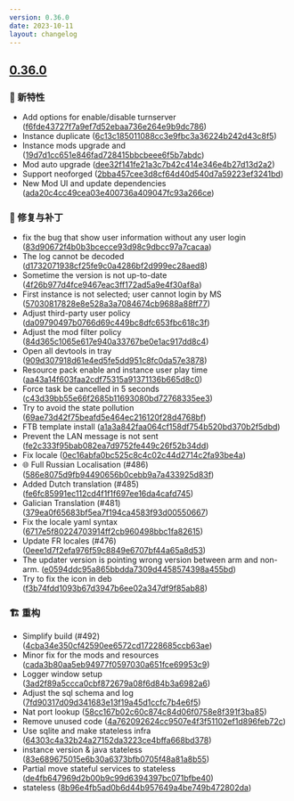 ```yaml
---
version: 0.36.0
date: 2023-10-11
layout: changelog
---
```

## [0.36.0](#0.36.0)
### 🚀 新特性

- Add options for enable/disable turnserver ([f6fde43727f7a9ef7d52ebaa736e264e9b9dc786](https://github.com/Voxelum/x-minecraft-launcher/commit/f6fde43727f7a9ef7d52ebaa736e264e9b9dc786))
- Instance duplicate ([6c13c185011088cc3e9fbc3a36224b242d43c8f5](https://github.com/Voxelum/x-minecraft-launcher/commit/6c13c185011088cc3e9fbc3a36224b242d43c8f5))
- Instance mods upgrade and ([19d7d1cc651e846fad728415bbcbeee6f5b7abdc](https://github.com/Voxelum/x-minecraft-launcher/commit/19d7d1cc651e846fad728415bbcbeee6f5b7abdc))
- Mod auto upgrade ([dee32f141fe21a3c7b42c414e346e4b27d13d2a2](https://github.com/Voxelum/x-minecraft-launcher/commit/dee32f141fe21a3c7b42c414e346e4b27d13d2a2))
- Support neoforged ([2bba457cee3d8cf64d40d540d7a59223ef3241bd](https://github.com/Voxelum/x-minecraft-launcher/commit/2bba457cee3d8cf64d40d540d7a59223ef3241bd))
- New Mod UI and update dependencies ([ada20c4cc49cea03e400736a409047fc93a266ce](https://github.com/Voxelum/x-minecraft-launcher/commit/ada20c4cc49cea03e400736a409047fc93a266ce))
### 🐛 修复与补丁

- fix the bug that show user information without any user login ([83d90672f4b0b3bcecce93d98c9dbcc97a7cacaa](https://github.com/Voxelum/x-minecraft-launcher/commit/83d90672f4b0b3bcecce93d98c9dbcc97a7cacaa))
- The log cannot be decoded ([d1732071938cf25fe9c0a4286bf2d999ec28aed8](https://github.com/Voxelum/x-minecraft-launcher/commit/d1732071938cf25fe9c0a4286bf2d999ec28aed8))
- Sometime the version is not up-to-date ([4f26b977d4fce9467eac3ff172ad5a9e4f30af8a](https://github.com/Voxelum/x-minecraft-launcher/commit/4f26b977d4fce9467eac3ff172ad5a9e4f30af8a))
- First instance is not selected; user cannot login by MS ([57030817828e8e528a3a7084674cb9688a88ff77](https://github.com/Voxelum/x-minecraft-launcher/commit/57030817828e8e528a3a7084674cb9688a88ff77))
- Adjust third-party user policy ([da09790497b0766d69c449bc8dfc653fbc618c3f](https://github.com/Voxelum/x-minecraft-launcher/commit/da09790497b0766d69c449bc8dfc653fbc618c3f))
- Adjust the mod filter policy ([84d365c1065e617e940a33767be0e1ac917dd8c4](https://github.com/Voxelum/x-minecraft-launcher/commit/84d365c1065e617e940a33767be0e1ac917dd8c4))
- Open all devtools in tray ([909d307918d61e4ed5fe5dd951c8fc0da57e3878](https://github.com/Voxelum/x-minecraft-launcher/commit/909d307918d61e4ed5fe5dd951c8fc0da57e3878))
- Resource pack enable and instance user play time ([aa43a14f603faa2cdf75315a91371136b665d8c0](https://github.com/Voxelum/x-minecraft-launcher/commit/aa43a14f603faa2cdf75315a91371136b665d8c0))
- Force task be cancelled in 5 seconds ([c43d39bb55e66f2685b11693080bd72768335ee3](https://github.com/Voxelum/x-minecraft-launcher/commit/c43d39bb55e66f2685b11693080bd72768335ee3))
- Try to avoid the state pollution ([69ae73d42f75beafd5e464ec216120f28d4768bf](https://github.com/Voxelum/x-minecraft-launcher/commit/69ae73d42f75beafd5e464ec216120f28d4768bf))
- FTB template install ([a1a3a842faa064cf158df754b520bd370b2f5dbd](https://github.com/Voxelum/x-minecraft-launcher/commit/a1a3a842faa064cf158df754b520bd370b2f5dbd))
- Prevent the LAN message is not sent ([fe2c333f95bab082ea7d9752fe449c26f52b34dd](https://github.com/Voxelum/x-minecraft-launcher/commit/fe2c333f95bab082ea7d9752fe449c26f52b34dd))
- Fix locale ([0ec16abfa0bc525c8c4c02c44d2714c2fa93be4a](https://github.com/Voxelum/x-minecraft-launcher/commit/0ec16abfa0bc525c8c4c02c44d2714c2fa93be4a))
- :globe_with_meridians: Full Russian Localisation (#486) ([586e8075d9fb94490656b0cebb9a7a433925d83f](https://github.com/Voxelum/x-minecraft-launcher/commit/586e8075d9fb94490656b0cebb9a7a433925d83f))
- Added Dutch translation (#485) ([fe6fc85991ec112cd4f1f1f697ee16da4cafd745](https://github.com/Voxelum/x-minecraft-launcher/commit/fe6fc85991ec112cd4f1f1f697ee16da4cafd745))
- Galician Translation (#481) ([379ea0f65683bf5ea7f194ca4583f93d00550667](https://github.com/Voxelum/x-minecraft-launcher/commit/379ea0f65683bf5ea7f194ca4583f93d00550667))
- Fix the locale yaml syntax ([6717e5f80224703914ff2cb960498bbc1fa82615](https://github.com/Voxelum/x-minecraft-launcher/commit/6717e5f80224703914ff2cb960498bbc1fa82615))
- Update FR locales (#476) ([0eee1d7f2efa976f59c8849e6707bf44a65a8d53](https://github.com/Voxelum/x-minecraft-launcher/commit/0eee1d7f2efa976f59c8849e6707bf44a65a8d53))
- The updater version is pointing wrong version between arm and non-arm. ([e0594ddc95a865bbdda7309d4458574398a455bd](https://github.com/Voxelum/x-minecraft-launcher/commit/e0594ddc95a865bbdda7309d4458574398a455bd))
- Try to fix the icon in deb ([f3b74fdd1093b67d3947b6ee02a347df9f85ab88](https://github.com/Voxelum/x-minecraft-launcher/commit/f3b74fdd1093b67d3947b6ee02a347df9f85ab88))
### 🏗️ 重构

- Simplify build (#492) ([4cba34e350cf42590ee6572cd17228685ccb63ae](https://github.com/Voxelum/x-minecraft-launcher/commit/4cba34e350cf42590ee6572cd17228685ccb63ae))
- Minor fix for the mods and resources ([cada3b80aa5eb94977f0597030a651fce69953c9](https://github.com/Voxelum/x-minecraft-launcher/commit/cada3b80aa5eb94977f0597030a651fce69953c9))
- Logger window setup ([3ad2f89a5ccca0cbf872679a08f6d84b3a6982a6](https://github.com/Voxelum/x-minecraft-launcher/commit/3ad2f89a5ccca0cbf872679a08f6d84b3a6982a6))
- Adjust the sql schema and log ([7fd90317d09d341683e13f19a45d1ccfc7b4e6f5](https://github.com/Voxelum/x-minecraft-launcher/commit/7fd90317d09d341683e13f19a45d1ccfc7b4e6f5))
- Nat port lookup ([58cc167b02c60c874c84d06f0758e8f391f3ba85](https://github.com/Voxelum/x-minecraft-launcher/commit/58cc167b02c60c874c84d06f0758e8f391f3ba85))
- Remove unused code ([4a762092624cc9507e4f3f51102ef1d896feb72c](https://github.com/Voxelum/x-minecraft-launcher/commit/4a762092624cc9507e4f3f51102ef1d896feb72c))
- Use sqlite and make stateless infra ([64303c4a32b24a27152da3223ce4bffa668bd378](https://github.com/Voxelum/x-minecraft-launcher/commit/64303c4a32b24a27152da3223ce4bffa668bd378))
- instance version & java stateless ([83e689675015e6b30a6373bfb0705f48a81a8b55](https://github.com/Voxelum/x-minecraft-launcher/commit/83e689675015e6b30a6373bfb0705f48a81a8b55))
- Partial move stateful services to stateless ([de4fb647969d2b00b9c99d6394397bc071bfbe40](https://github.com/Voxelum/x-minecraft-launcher/commit/de4fb647969d2b00b9c99d6394397bc071bfbe40))
- stateless ([8b96e4fb5ad0b6d44b957649a4be749b472802da](https://github.com/Voxelum/x-minecraft-launcher/commit/8b96e4fb5ad0b6d44b957649a4be749b472802da))
